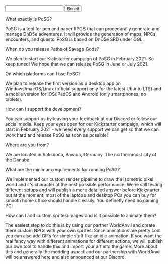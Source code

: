 <link rel="stylesheet" href="style.css">
<link rel="stylesheet" href="theme-mod.css">

<!-- <img class="posg-logo" src="assets/posg_logo.png" alt="PoSG logo"> -->

<!--start interaction section-->
<input type="text" id="input-query" name="query">
<button type="button" id="btn-reset">Reset!</button>
<!--end interaction section-->

<div class="faq-section">
  <!-- QUESTION 00 -->
  <div class="aq" tags="faq0,dnd">
    <p class="question">What exactly is PoSG?</p>
    <p class="answer">PoSG is a tool for pen and paper RPGS that can procedurally generate and manage DnD5e adventures. It will provide the generation of maps, NPCs, encounters, and quests. PoSG is based on DnD5e SRD under OGL.</p>
  </div>
  <!-- END 00 -->
  
  <!-- QUESTION 01 -->
  <div class="aq" tags="faq1,kickstarter,release">
    <p class="question">When do you release Paths of Savage Gods?</p>
    <p class="answer">We plan to start our Kickstarter campaign of PoSG in February 2021. So keep tuned! We hope that we can release PoSG in June or July 2021.</p>
  </div>
  <!-- END 01 -->
  
  <!-- QUESTION 02 -->
  <div class="aq" tags="faq2,platform,requirements">
    <p class="question">On which platforms can I use PoSG?</p>
    <p class="answer">We plan to release the first version as a desktop app on Windows/macOS/Linux (official support only for the latest Ubuntu LTS) and a mobile version for iOS/iPadOS and Android (only smartphones, no tablets).</p>
  </div>
  <!-- END 02 -->
  
  <!-- QUESTION 03 -->
  <div class="aq" tags="faq3,support,kickstarter,development">
    <p class="question">How can I support the development?</p>
    <p class="answer">You can support us by leaving your feedback at our Discord or follow our social media. Keep your eyes open for our Kickstarter campaign, which will start in February 2021 - we need every support we can get so that we can work hard and release PoSG as soon as possible!</p>
  </div>
  <!-- END 03 -->
  
  <!-- QUESTION 04 -->
  <div class="aq" tags="faq4,lyniat-location">
    <p class="question">Where are you from?</p>
    <p class="answer">We are located in Ratisbona, Bavaria, Germany. The northernmost city of the Danube.</p>
  </div>
  <!-- END 04 -->
  
  <!-- QUESTION 05 -->
  <div class="aq" tags="faq5,platform,requirements">
    <p class="question">What are the minimum requirements for running PoSG?</p>
    <p class="answer">We implemented our custom render pipeline to draw the isometric pixel world and it's character at the best possible performance. We're still testing different setups and will publish a more detailed answer before Kickstarter but at the moment, most of the laptops and desktop PCs you can buy for smooth home office should handle it easily. You definetly need no gaming PC!</p>
  </div>
  <!-- END 05 -->
  
  <!-- QUESTION 06 -->
  <div class="aq" tags="faq6,modding">
    <p class="question">How can I add custom sprites/images and is it possible to animate them?</p>
    <p class="answer">The easiest step to do this is by using our partner WorldAnvil and create there custom NPCs with your own sprites. Since animations are pretty cool you can also add GIFs for simple stuff like an idle animation. If you want the real fancy way with different animations for different actions, we will publish our own tool to handle this and import your art into the game. More about this and generally the modding aspect and our partnership with WorldAnvil will be answered here and also announced at our Discord.</p>
  </div>
  <!-- END 06 -->
  
</div>

<!--start script section-->
<script>
  
  <!--start dictionary section-->
  const dictionary = {
    "dnd":["dnd","5th","SRD","OGL"],
    "kickstarter":["kickstarter","crowdfunding","funding","buy","support"],
    "release":["release","start","2021","21","June","July"],
    "platform":["platform","windows","microsoft","mac","macos","osx","linux","ubuntu","iOS","iPadOS","Apple","iPhone","iPad","iPod","Android","smartphone","tablet","mobile","desktop","app"],
    "lyniat-location":["location","europe","germany","bavaria","ratisbona","regensburg","city","country","land","district","state"]
  };
  <!--end dictionary section-->
  
  let input = document.getElementById("input-query");
  input.addEventListener('input', function (evt) {
    onInput(input.value);
  });
  
  let resetButton = document.getElementById("btn-reset");
  resetButton.addEventListener('click', function (evt) {
    reset();
  });
  
  let urlQuery = window.location.hash.substr(1); <!-- myurl.com/#test => test -->
  if(urlQuery){
      setInputFromUrl(urlQuery);
  }
  
  function setInputFromUrl(query){
    query = query.replaceAll("&",", ");
    document.getElementById("input-query").value = query;
    onInput(query);
  }
  
  function onInput(value){
    if(value === ""){
      reset();
      return;
    }
    
    value = value.toLowerCase();
    
    let aqs = document.getElementsByClassName("aq");
    /*element.classList.add('invisible')*/
    Array.from(aqs).forEach(element => {
      let has = hasQuery(element,value);
      if(has){
        element.classList.remove('invisible');
      }else{
        element.classList.add('invisible');
      }
    });
  }
  
  function hasQuery(element,query){
  
    let tags = element.getAttribute("tags");
    console.log(tags);
    let tagList = tags.split(",");
    console.log(tagList);
    
    let tagSummary = [];
    
    tagList.forEach(tag => {
      console.log(tag);
      let entries = dictionary[tag];
      console.log(entries);
      if(!entries){
        tagSummary = tagSummary.concat([tag]);
      }else{
        tagSummary = tagSummary.concat(entries);
      }
      
      console.log(tagSummary);
    });
    
    return tagSummary.includes(query);
  }
  
  function reset(){
    document.getElementById("input-query").value = "";
    let aqs = document.getElementsByClassName("aq");
    Array.from(aqs).forEach(element => element.classList.remove('invisible'));
  }
</script>
<!--end script section-->
